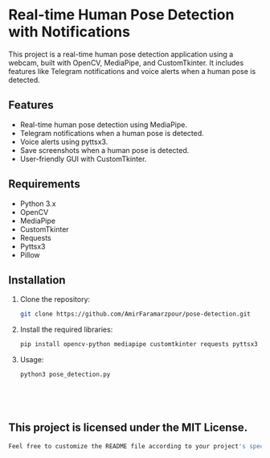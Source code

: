# Real-time Human Pose Detection with Notifications

This project is a real-time human pose detection application using a webcam, built with OpenCV, MediaPipe, and CustomTkinter. It includes features like Telegram notifications and voice alerts when a human pose is detected.

## Features
- Real-time human pose detection using MediaPipe.
- Telegram notifications when a human pose is detected.
- Voice alerts using pyttsx3.
- Save screenshots when a human pose is detected.
- User-friendly GUI with CustomTkinter.

## Requirements
- Python 3.x
- OpenCV
- MediaPipe
- CustomTkinter
- Requests
- Pyttsx3
- Pillow

## Installation
1. Clone the repository:
   ```bash
   git clone https://github.com/AmirFaramarzpour/pose-detection.git
2. Install the required libraries:
   ```bash
   pip install opencv-python mediapipe customtkinter requests pyttsx3 pillow
3. Usage:
   ```bash
   python3 pose_detection.py






## This project is licensed under the MIT License.
   ```bash
   Feel free to customize the README file according to your project's specifics! If there's anything else you need, just let me know.
